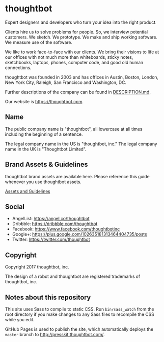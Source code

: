 thoughtbot
==========

Expert designers and developers who turn your idea into the right product.

Clients hire us to solve problems for people. So, we interview potential
customers. We sketch. We prototype. We make and ship working software.
We measure use of the software.

We like to work face-to-face with our clients. We bring their visions to
life at our offices with not much more than whiteboards, sticky notes,
sketchbooks, laptops, phones, computer code, and good old human
connections.

thoughtbot was founded in 2003 and has offices in
Austin,
Boston,
London,
New York City,
Raleigh,
San Francisco and
Washington, DC.

Further descriptions of the company can be found in
[DESCRIPTION.md](DESCRIPTION.md).

Our website is <https://thoughtbot.com>.

Name
----

The public company name is "thoughtbot",
all lowercase at all times including the beginning of a sentence.

The legal company name in the US is "thoughtbot, inc."
The legal company name in the UK is "Thoughtbot Limited".

Brand Assets & Guidelines
-----

thoughtbot brand assets are available here.
Please reference this guide whenever you use thoughtbot assets.

[Assets and Guidelines](http://thoughtbot.github.io/presskit)

Social
-----

* AngelList: <https://angel.co/thoughtbot>
* Dribbble: <https://dribbble.com/thoughtbot>
* Facebook: <https://www.facebook.com/thoughtbotinc>
* Google+: <https://plus.google.com/102635181313464404735/posts>
* Twitter: <https://twitter.com/thoughtbot>

Copyright
---------

Copyright 2017 thoughtbot, inc.

The design of a robot and thoughtbot
are registered trademarks of thoughtbot, inc.

Notes about this repository
-----

This site uses Sass to compile to static CSS. Run `bin/sass_watch` from the root
directory if you make changes to any Sass files to recompile the CSS while
you edit.

GitHub Pages is used to publish the site, which automatically deploys the
`master` branch to <http://presskit.thoughtbot.com/>.
